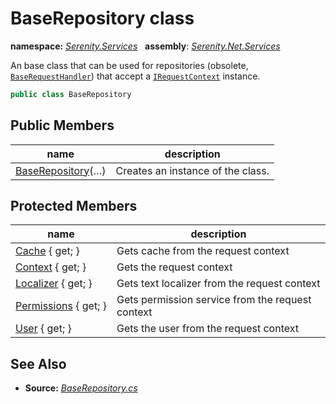 # BaseRepository class
**namespace:** *[Serenity.Services](../README.md#serenity.services-namespace)*   **assembly**: *[Serenity.Net.Services](../README.md)*

An base class that can be used for repositories (obsolete, [`BaseRequestHandler`](BaseRequestHandler.md)) that accept a [`IRequestContext`](IRequestContext.md) instance.

```csharp
public class BaseRepository
```

## Public Members

| name | description |
| --- | --- |
| [BaseRepository](BaseRepository/BaseRepository.md)(…) | Creates an instance of the class. |

## Protected Members

| name | description |
| --- | --- |
| [Cache](BaseRepository/Cache.md) { get; } | Gets cache from the request context |
| [Context](BaseRepository/Context.md) { get; } | Gets the request context |
| [Localizer](BaseRepository/Localizer.md) { get; } | Gets text localizer from the request context |
| [Permissions](BaseRepository/Permissions.md) { get; } | Gets permission service from the request context |
| [User](BaseRepository/User.md) { get; } | Gets the user from the request context |

## See Also

* **Source:** *[BaseRepository.cs](https://github.com/serenity-is/Serenity/blob/master/src/Serenity.Net.Services/RequestHandlers/Repository/BaseRepository.cs)*